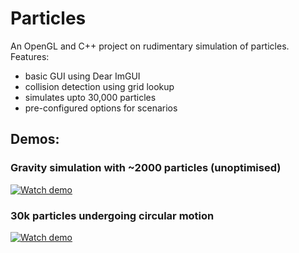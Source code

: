 # Particles

An OpenGL and C++ project on rudimentary simulation of particles. 
Features:
- basic GUI using Dear ImGUI
- collision detection using grid lookup
- simulates upto 30,000 particles
- pre-configured options for scenarios

## Demos:
### Gravity simulation with ~2000 particles (unoptimised)
[![Watch demo](https://img.youtube.com/vi/c80Tbesn8Pw/hqdefault.jpg)](https://www.youtube.com/watch?v=c80Tbesn8Pw)

### 30k particles undergoing circular motion
[![Watch demo](https://img.youtube.com/vi/Aoqa5vwLlUU/hqdefault.jpg)](https://www.youtube.com/watch?v=Aoqa5vwLlUU)

